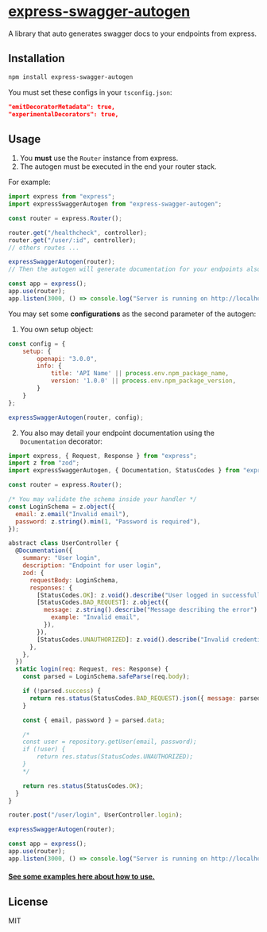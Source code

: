 # [express-swagger-autogen](https://npmjs.org/express-swagger-autogen)

A library that auto generates swagger docs to your endpoints from express.

## Installation

```bash
npm install express-swagger-autogen
```

You must set these configs in your `tsconfig.json`:
```json
"emitDecoratorMetadata": true,
"experimentalDecorators": true,
```

## Usage

1. You **must** use the `Router` instance from express.
2. The autogen must be executed in the end your router stack.

For example:
```js
import express from "express";
import expressSwaggerAutogen from "express-swagger-autogen";

const router = express.Router();

router.get("/healthcheck", controller);
router.get("/user/:id", controller);
// others routes ...

expressSwaggerAutogen(router);
// Then the autogen will generate documentation for your endpoints also with path parameters.

const app = express();
app.use(router);
app.listen(3000, () => console.log("Server is running on http://localhost:3000"));
```

You may set some **configurations** as the second parameter of the autogen:

1.  You own setup object:

```js
const config = {
    setup: {
        openapi: "3.0.0",
        info: {
            title: 'API Name' || process.env.npm_package_name,
            version: '1.0.0' || process.env.npm_package_version,
        }
    }
};

expressSwaggerAutogen(router, config);
```

2. You also may detail your endpoint documentation using the `Documentation` decorator:

```js
import express, { Request, Response } from "express";
import z from "zod";
import expressSwaggerAutogen, { Documentation, StatusCodes } from "express-swagger-autogen";

const router = express.Router();

/* You may validate the schema inside your handler */
const LoginSchema = z.object({
  email: z.email("Invalid email"),
  password: z.string().min(1, "Password is required"),
});

abstract class UserController {
  @Documentation({
    summary: "User login",
    description: "Endpoint for user login",
    zod: {
      requestBody: LoginSchema,
      responses: {
        [StatusCodes.OK]: z.void().describe("User logged in successfully"),
        [StatusCodes.BAD_REQUEST]: z.object({
          message: z.string().describe("Message describing the error").meta({
            example: "Invalid email",
          }),
        }),
        [StatusCodes.UNAUTHORIZED]: z.void().describe("Invalid credentials"),
      },
    },
  })
  static login(req: Request, res: Response) {
    const parsed = LoginSchema.safeParse(req.body);

    if (!parsed.success) {
      return res.status(StatusCodes.BAD_REQUEST).json({ message: parsed.error.message });
    }

    const { email, password } = parsed.data;

    /*
    const user = repository.getUser(email, password);
    if (!user) {
        return res.status(StatusCodes.UNAUTHORIZED);
    }
    */

    return res.status(StatusCodes.OK);
  }
}

router.post("/user/login", UserController.login);

expressSwaggerAutogen(router);

const app = express();
app.use(router);
app.listen(3000, () => console.log("Server is running on http://localhost:3000"));
```

#### [See some examples here about how to use.](https://github.com/CarlosSLoureiro/express-swagger-autogen/tree/main/examples)

## License

MIT
